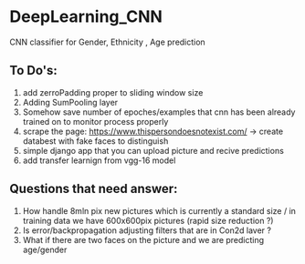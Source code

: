 # DeepLearning_CNN
CNN classifier for Gender, Ethnicity , Age prediction

To Do's:
---------
1. add zerroPadding proper to sliding window size
2. Adding SumPooling layer
4. Somehow save number of epoches/examples that cnn has been already trained on to monitor process properly
5. scrape the page: https://www.thispersondoesnotexist.com/ -> create databest with fake faces to distinguish
6. simple django app that you can upload picture and recive predictions 
7. add transfer learnign from vgg-16 model


Questions that need answer:
---------------------------	
1. How handle 8mln pix new pictures which is currently a standard size / in training data we have 600x600pix pictures
	(rapid size reduction ?) 
2. Is error/backpropagation adjusting filters that are in Con2d laver ?
3. What if there are two faces on the picture and we are predicting age/gender
